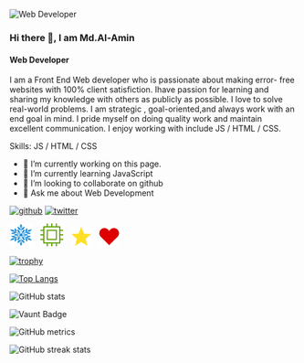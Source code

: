 ![Web Developer](https://scontent.fdac184-1.fna.fbcdn.net/v/t39.30808-6/486307261_4066249456928057_4332235280956544657_n.jpg?_nc_cat=104&ccb=1-7&_nc_sid=cc71e4&_nc_eui2=AeF_Hx8tWWMzNIbSTLe8woCKi23BSzjoNN2LbcFLOOg03bDpngdJTrY_j2n5aJus4bIfKRR2U26iF1pH0vfG-C8x&_nc_ohc=_ZpxDzLYXN8Q7kNvwGiTPnh&_nc_oc=AdmTRaDWX3nhO-71vu0RZGxFPsmvDi82pJNGSI7xEhyU3qcjBtjqXwovD694b8P37u8&_nc_zt=23&_nc_ht=scontent.fdac184-1.fna&_nc_gid=9rsojePDqyucHKDhO869vw&oh=00_AfNILEocjZBBxCiZXosSXFXZnmPmm0GvAA_3R-DmjTU7kw&oe=6862B16F)
  
  ### Hi there 👋, I am Md.Al-Amin
#### Web Developer


I am a Front End Web developer who is passionate about making error- free websites with 100% client satisfiction. Ihave passion for learning and sharing my knowledge with others as publicly as possible.  I love to solve real-world problems. I am strategic , goal-oriented,and always work with an end goal in mind. I pride myself on doing quality work and maintain excellent communication. I enjoy working with include JS /  HTML / CSS.

Skills:  JS / HTML / CSS

- 🔭 I’m currently working on this page. 
- 🌱 I’m currently learning JavaScript 
- 👯 I’m looking to collaborate on github 
- 💬 Ask me about Web Development 


[<img src='https://cdn.jsdelivr.net/npm/simple-icons@3.0.1/icons/github.svg' alt='github' height='40'>](https://github.com/AlaminHossain703)  [<img src='https://cdn.jsdelivr.net/npm/simple-icons@3.0.1/icons/twitter.svg' alt='twitter' height='40'>](https://twitter.com/https://x.com/MdAlamin703)  

<a href='https://archiveprogram.github.com/'><img src='https://raw.githubusercontent.com/acervenky/animated-github-badges/master/assets/acbadge.gif' width='40' height='40'></a> <a href='https://docs.github.com/en/developers'><img src='https://raw.githubusercontent.com/acervenky/animated-github-badges/master/assets/devbadge.gif' width='40' height='40'></a> <a href='https://stars.github.com/'><img src='https://raw.githubusercontent.com/acervenky/animated-github-badges/master/assets/starbadge.gif' width='35' height='35'></a> <a href='https://docs.github.com/en/github/supporting-the-open-source-community-with-github-sponsors'><img src='https://raw.githubusercontent.com/acervenky/animated-github-badges/master/assets/sponsorbadge.gif' width='35' height='35'></a> 

[![trophy](https://github-profile-trophy.vercel.app/?username=AlaminHossain703)](https://github.com/ryo-ma/github-profile-trophy)

[![Top Langs](https://github-readme-stats.vercel.app/api/top-langs/?username=AlaminHossain703)](https://github.com/anuraghazra/github-readme-stats)

![GitHub stats](https://github-readme-stats.vercel.app/api?username=AlaminHossain703&show_icons=true&count_private=true)  

![Vaunt Badge](https://api.vaunt.dev/v1/github/entities/AlaminHossain703/contributions?format=svg&private=true)  

![GitHub metrics](https://metrics.lecoq.io/AlaminHossain703)  

![GitHub streak stats](https://streak-stats.demolab.com/?user=AlaminHossain703)  


